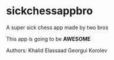 # sickchessappbro
A super sick chess app made by two bros

This app is going to be **AWESOME**

Authors:
Khalid Elassaad
Georgui Korolev